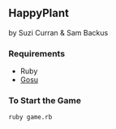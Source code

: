## HappyPlant
by Suzi Curran & Sam Backus

### Requirements 
* Ruby 
* [Gosu](https://github.com/gosu/gosu/wiki)

### To Start the Game
``` 
ruby game.rb
```
